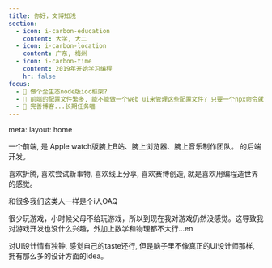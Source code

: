 ```yaml
---
title: 你好，文博知浅
section:
  - icon: i-carbon-education
    content: 大学, 大二
  - icon: i-carbon-location
    content: 广东, 梅州
  - icon: i-carbon-time
    content: 2019年开始学习编程
    hr: false
focus:
  - 🧩 做个全生态node版ioc框架?
  - 📃 前端的配置文件繁多, 能不能做一个web ui来管理这些配置文件? 只要一个npx命令就可以进入这个web ui? 然后再加个插件系统, web ui里再加个插件市场?
  - 📅 完善博客...长期任务喵
---
```


<route lang="yaml">
meta:
  layout: home
</route>

一个前端, 是 <InlinePopover trigger="闪电工作室">Apple watch版腕上B站、腕上浏览器、腕上音乐制作团队。</InlinePopover> 的后端开发。

喜欢折腾, 喜欢<InlineUnderlineText class="after:bg-amber!">尝试新事物</InlineUnderlineText>, 喜欢<InlineUnderlineText class="after:bg-coolGray!">线上分享</InlineUnderlineText>, 喜欢<InlineUnderlineText class="after:bg-indigo!">赛博创造</InlineUnderlineText>, 就是喜欢用<InlineUnderlineText class="after:bg-green!">编程造世界</InlineUnderlineText>的感觉。

和很多我们这类人一样是个i人OAQ

很少玩游戏，小时候父母不给玩游戏，所以到现在我对游戏仍然没感觉。这导致我对游戏开发也没什么兴趣，外加上数学和物理都不大行...en

对UI设计情有独钟, 感觉自己的taste还行, 但是脑子里不像真正的UI设计师那样, 拥有那么多的设计方面的idea。
